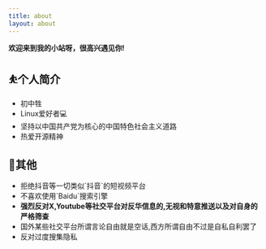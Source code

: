 ```yaml
---
title: about
layout: about
---
```

__欢迎来到我的小站呀，很高兴遇见你!__
## ⛹个人简介
<ul>
  <li>初中牲</li>
  <li>Linux爱好者💻</li>
  <li>坚持以中国共产党为核心的中国特色社会主义道路</li>
  <li>热爱开源精神</li>
</ul>

## 🤝其他
<ul>
  <li>拒绝抖音等一切类似`抖音`的短视频平台</li>
  <li>不喜欢使用`Baidu`搜索引擎</li>
  <li><strong>强烈反对X,Youtube等社交平台对反华信息的,无视和特意推送以及对自身的严格筛查</strong></li>
  <li>国外某些社交平台所谓言论自由就是空话,西方所谓自由不过是自私自利罢了</li>
  <li>反对过度搜集隐私</li>
</ul>